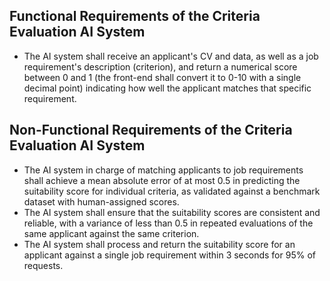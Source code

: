 ## Functional Requirements of the Criteria Evaluation AI System
- The AI system shall receive an applicant's CV and data, as well as a job requirement's description (criterion), and return a numerical score between 0 and 1 (the front-end shall convert it to 0-10 with a single decimal point) indicating how well the applicant matches that specific requirement.

## Non-Functional Requirements of the Criteria Evaluation AI System
- The AI system in charge of matching applicants to job requirements shall achieve a mean absolute error of at most 0.5 in predicting the suitability score for individual criteria, as validated against a benchmark dataset with human-assigned scores.
- The AI system shall ensure that the suitability scores are consistent and reliable, with a variance of less than 0.5 in repeated evaluations of the same applicant against the same criterion.
- The AI system shall process and return the suitability score for an applicant against a single job requirement within 3 seconds for 95% of requests.